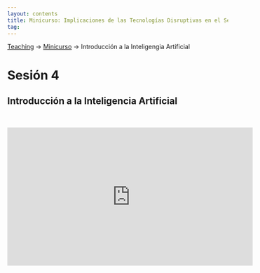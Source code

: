 ```yaml
---
layout: contents
title: Minicurso: Implicaciones de las Tecnologías Disruptivas en el Sector Público
tag:
---
```


[Teaching](../../../teaching) &rarr; [Minicurso](implicaciones_disruptivas.md) &rarr; Introducción a la Inteligengia Artificial

# Sesión 4
## Introducción a la Inteligencia Artificial

<p>&nbsp;</p>

<iframe width="560" height="315" src="https://www.youtube.com/embed/CZMxzIwpBWI" frameborder="0" allow="accelerometer; autoplay; encrypted-media; gyroscope; picture-in-picture" allowfullscreen></iframe>

<p>&nbsp;</p>
